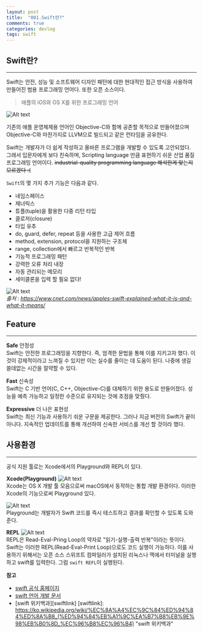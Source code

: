 ```yaml
---
layout: post
title:  "001.Swift란?"
comments: true
categories: devlog
tags: swift
---
```


Swift란?
---------------------
- - -
Swift는 안전, 성능 및 소프트웨어 디자인 패턴에 대한 현대적인 접근 방식을 사용하여 만들어진 범용 프로그래밍 언어다. 또한 오픈 소스이다.


> 애플의 iOS와 OS X를 위한 프로그래밍 언어


![Alt text](https://developer.apple.com/swift/images/swift-og.png)  


기존의 애플 운영체제용 언어인 Objective-C와 함께 공존할 목적으로 만들어졌으며 Objective-C와 마찬가지로 LLVM으로 빌드되고 같은 런타임을 공유한다.

Swift는 개발자가 더 쉽게 작성하고 올바른 프로그램을 개발할 수 있도록 고안되었다. 그래서 입문자에게 보다 친숙하며, Scripting language 만큼 표현하기 쉬운 산업 품질 프로그래밍 언어이다.
~~industrial-quality programming language 해석한게 맞는지 모르겠다 :(~~

`Swift`의 몇 가지 추가 기능은 다음과 같다.

* 네임스페이스
* 제너릭스
* 튜플(tuple)을 활용한 다중 리턴 타입
* 클로저(closure)
* 타입 유추
* do, guard, defer, repeat 등을 사용한 고급 제어 흐름
* method, extension, protocol을 지원하는 구조체
* range, collection에서 빠르고 반복적인 반복
* 기능적 프로그래밍 패턴
* 강력한 오류 처리 내장
* 자동 관리되는 메모리
* 세미클론을 입력 할 필요 없다!

![Alt text](https://cnet1.cbsistatic.com/img/fiOkqm7EI8cWlAOxX0HLpbFZeZM=/fit-in/970x0/2014/06/03/a4efb219-8554-4402-9a40-3a13779a7e94/swift-c.jpg)  
*출처 : https://www.cnet.com/news/apples-swift-explained-what-it-is-and-what-it-means/*

Feature
-----
- - -
**Safe** 안정성  
Swift는 안전한 프로그래밍을 지향한다. 즉, 엄격한 문법을 통해 이를 지키고자 했다. 이것이 강제적이라고 느껴질 수 있지만 이는 실수를 줄이는 데 도움이 된다. 나중에 생길 쓸데없는 시간을 절약할 수 있다.


**Fast** 신속성  
Swift는 C 기반 언어(C, C++, Objective-C)를 대체하기 위한 용도로 만들어졌다. 성능을 예측 가능하고 일정한 수준으로 유지되는 것에 초점을 맞췄다.


**Expressive** 더 나은 표현성   
Swift는 최신 기능과 사용하기 쉬운 구문을 제공한다. 그러나 지금 버전의 Swift가 끝이 아니다. 지속적인 업데이트를 통해  개선하여 신속한 서비스를 개선 할 것이라 했다.


사용환경
-------
- - -
공식 지원 툴로는 Xcode에서의 Playground와 REPL이 있다.

**Xcode(Playground)**
![Alt text](http://is3.mzstatic.com/image/thumb/Purple117/v4/72/06/e7/7206e735-a957-ff3c-a706-fa69baf9c761/source/175x175bb.png)   
Xcode는 OS X 개발 툴 모음으로써 macOS에서 동작하는 통합 개발 환경이다. 이러한 Xcode의 기능으로써 Playground 있다.

![Alt text](https://i.ytimg.com/vi/zuBf8afPe6I/maxresdefault.jpg)  
Playground는 개발자가 Swift 코드를 즉시 테스트하고 결과를 확인할 수 있도록 도와준다.

**REPL**
![Alt text](https://cdn1.macworld.co.uk/cmsdata/features/3608274/Terminalicon2_thumb800.png)  
REPL은 Read-Eval-Pring Loop의 약자로 "읽기-실행-출력 반복"이라는 뜻이다. Swift는 이러한 REPL(Read-Eval-Print Loop)으로도 코드 실행이 가능하다. 이를 사용하기 위해서는 오픈 소스 스위프트 컴파일러가 설치된 리눅스나 맥에서 터미널을 실행하고 swift를 입력한다. 그럼 `swift REFL`이 실행된다.

**참고**  
* [swift 공식 홈페이지](https://swift.org/)  
* [swift 언어 개발 문서](http://swift.leantra.kr/#about-swift)  
* [swift 위키백과][swiftlink]
[swiftlink]: https://ko.wikipedia.org/wiki/%EC%8A%A4%EC%9C%84%ED%94%84%ED%8A%B8_(%ED%94%84%EB%A1%9C%EA%B7%B8%EB%9E%98%EB%B0%8D_%EC%96%B8%EC%96%B4) "swift 위키백과"
